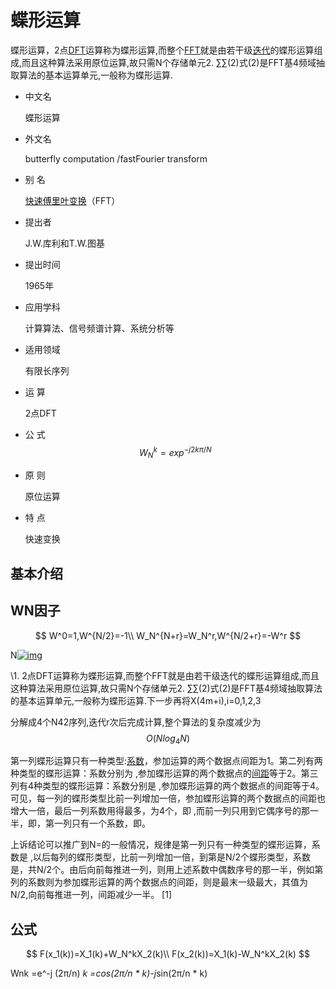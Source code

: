 # 蝶形运算

蝶形运算，2点[DFT](https://baike.baidu.com/item/DFT/81752)运算称为蝶形运算,而整个[FFT](https://baike.baidu.com/item/FFT/4766072)就是由若干级[迭代](https://baike.baidu.com/item/迭代/8415523)的蝶形运算组成,而且这种算法采用原位运算,故只需N个存储单元2. ∑∑(2)式(2)是FFT基4频域抽取算法的基本运算单元,一般称为蝶形运算.





- 中文名

  蝶形运算

- 外文名

  butterfly computation /fastFourier transform

- 别    名

  [快速傅里叶变换](https://baike.baidu.com/item/快速傅里叶变换)（FFT）

- 提出者

  J.W.库利和T.W.图基

- 提出时间

  1965年

- 应用学科

  计算算法、信号频谱计算、系统分析等

- 适用领域

  有限长序列

- 运    算

  2点DFT

- 公    式
  $$
  W_N^k=exp^{-j2k\pi/N}
  $$
  

- 原    则

  原位运算

- 特    点

  快速变换

## 基本介绍

## WN因子

$$
W^0=1,W^{N/2}=-1\\
W_N^{N+r}=W_N^r,W^{N/2+r}=-W^r
$$



N[![img](https://bkimg.cdn.bcebos.com/pic/203fb80e7bec54e7a8e4cda6b9389b504fc26a7a?x-bce-process=image/resize,m_lfit,w_250,h_250,limit_1/format,f_auto)](https://baike.baidu.com/pic/蝶形运算/4756906/0/203fb80e7bec54e7a8e4cda6b9389b504fc26a7a?fr=lemma&ct=single)

\1. 2点DFT运算称为蝶形运算,而整个FFT就是由若干级迭代的蝶形运算组成,而且这种算法采用原位运算,故只需N个存储单元2. ∑∑(2)式(2)是FFT基4频域抽取算法的基本运算单元,一般称为蝶形运算.下一步再将X(4m+i),i=0,1,2,3

分解成4个N42序列,迭代r次后完成计算,整个算法的复杂度减少为
$$
O(Nlog_4N)
$$


第一列蝶形运算只有一种类型:[系数](https://baike.baidu.com/item/系数)，参加运算的两个数据点间距为1。第二列有两种类型的蝶形运算：系数分别为 ,参加蝶形运算的两个数据点的[间距](https://baike.baidu.com/item/间距)等于2。第三列有4种类型的蝶形运算：系数分别是 ,参加蝶形运算的两个数据点的间距等于4。可见，每一列的蝶形类型比前一列增加一倍，参加蝶形运算的两个数据点的间距也增大一倍，最后一列系数用得最多，为4个，即 ,而前一列只用到它偶序号的那一半，即，第一列只有一个系数，即。

上诉结论可以推广到N=的一般情况，规律是第一列只有一种类型的蝶形运算，系数是 ,以后每列的蝶形类型，比前一列增加一倍，到第是N/2个蝶形类型，系数是，共N/2个。由后向前每推进一列，则用上述系数中偶数序号的那一半，例如第列的系数则为参加蝶形运算的两个数据点的间距，则是最末一级最大，其值为N/2,向前每推进一列，间距减少一半。 [1] 



## 公式

$$
F(x_1(k))=X_1(k)+W_N^kX_2(k)\\
F(x_2(k))=X_1(k)-W_N^kX_2(k)
$$









Wnk =e^-j (2π/n) *k =cos(2π/n * k)-j*sin(2π/n * k)